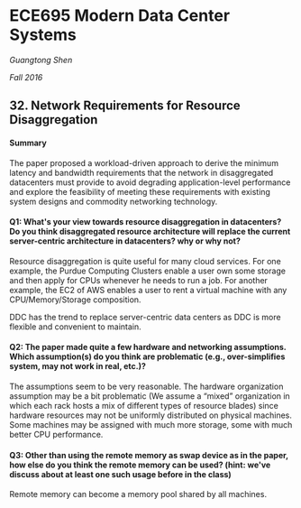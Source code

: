 # ECE695 Modern Data Center Systems

*Guangtong Shen*

*Fall 2016*

## 32. Network Requirements for Resource Disaggregation

#### Summary


The paper proposed a workload-driven approach to derive the minimum latency and bandwidth requirements that the network in disaggregated datacenters must provide to avoid degrading application-level performance and explore the feasibility of meeting these requirements with existing system designs and commodity networking technology.

#### Q1: What's your view towards resource disaggregation in datacenters? Do you think disaggregated resource architecture will replace the current server-centric architecture in datacenters? why or why not?

Resource disaggregation is quite useful for many cloud services. For one example, the Purdue Computing Clusters enable a user own some storage and then apply for CPUs whenever he needs to run a job. For another example, the EC2 of AWS enables a user to rent a virtual machine with any CPU/Memory/Storage composition.

DDC has the trend to replace server-centric data centers as DDC is more flexible and convenient to maintain.

#### Q2: The paper made quite a few hardware and networking assumptions. Which assumption(s) do you think are problematic (e.g., over-simplifies system, may not work in real, etc.)?

The assumptions seem to be very reasonable.
The hardware organization assumption may be a bit problematic (We assume a “mixed” organization in which each rack hosts a mix of different types of resource blades) since hardware resources may not be uniformly distributed on physical machines. Some machines may be assigned with much more storage, some with much better CPU performance. 


#### Q3: Other than using the remote memory as swap device as in the paper, how else do you think the remote memory can be used? (hint: we've discuss about at least one such usage before in the class)

Remote memory can become a memory pool shared by all machines.